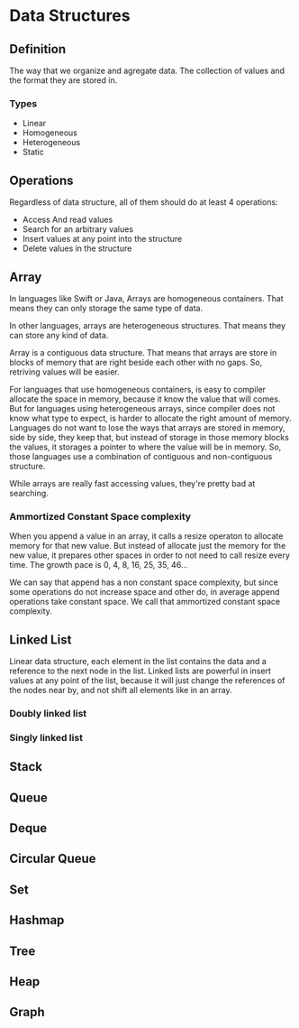 # Data Structures

## Definition

The way that we organize and agregate data.
The collection of values and the format they are stored in.

### Types

- Linear
- Homogeneous
- Heterogeneous
- Static

## Operations
Regardless of data structure, all of them should do at least 4 operations:
- Access And read values
- Search for an arbitrary values
- Insert values at any point into the structure
- Delete values in the structure

## Array
In languages like Swift or Java, Arrays are homogeneous containers. That means they can only storage the same type of data. 

In other languages, arrays are heterogeneous structures. That means they can store any kind of data.

Array is a contiguous data structure. That means that arrays are store in blocks of memory that are right beside each other with no gaps. So, retriving values will be easier.

For languages that use homogeneous containers, is easy to compiler allocate the space in memory, because it know the value that will comes. But for languages using heterogeneous arrays, since compiler does not know what type to expect, is harder to allocate the right amount of memory. Languages do not want to lose the ways that arrays are stored in memory, side by side, they keep that, but instead of storage in those memory blocks the values, it storages a pointer to where the value will be in memory. So, those languages use a combination of contiguous and non-contiguous structure.

While arrays are really fast accessing values, they're pretty bad at searching.

### Ammortized Constant Space complexity
When you append a value in an array, it calls a resize operaton to allocate memory for that new value.
But instead of allocate just the memory for the new value, it prepares other spaces in order to not need to call resize every time. The growth pace is 0, 4, 8, 16, 25, 35, 46... 

We can say that append has a non constant space complexity, but since some operations do not increase space and other do, in average append operations take constant space. We call that ammortized constant space complexity.

## Linked List

Linear data structure, each element in the list contains the data and a reference to the next node in the list.
Linked lists are powerful in insert values at any point of the list, because it will just change the references of the nodes near by, and not shift all elements like in an array.

### Doubly linked list

### Singly linked list



## Stack

## Queue

## Deque

## Circular Queue

## Set

## Hashmap

## Tree

## Heap

## Graph


